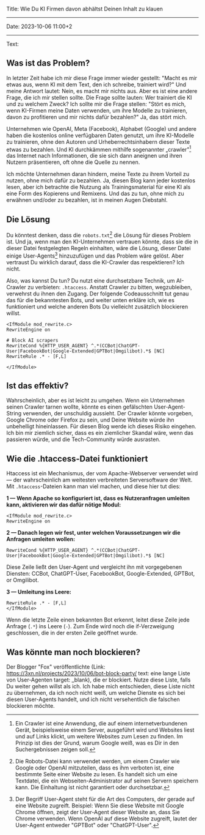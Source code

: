 Title: Wie Du KI Firmen davon abhältst Deinen Inhalt zu klauen

----

Date: 2023-10-06 11:00+2

----

Text:

## Was ist das Problem?
In letzter Zeit habe ich mir diese Frage immer wieder gestellt: "Macht es mir etwas aus, wenn KI mit dem Text, den ich schreibe, trainiert wird?" Und meine Antwort lautet: Nein, es macht mir nichts aus. Aber es ist eine andere Frage, die ich mir stellen sollte. Die Frage sollte lauten: Wer trainiert die KI und zu welchem Zweck? Ich sollte mir die Frage stellen: "Stört es mich, wenn KI-Firmen meine Daten verwenden, um ihre Modelle zu trainieren, davon zu profitieren und mir nichts dafür bezahlen?" Ja, das stört mich.

Unternehmen wie OpenAI, Meta (Facebook), Alphabet (Google) und andere haben die kostenlos online verfügbaren Daten genutzt, um ihre KI-Modelle zu trainieren, ohne den Autoren und Urheberrechtsinhabern dieser Texte etwas zu bezahlen. Und KI durchkämmen mithilfe sogenannter „crawler”[^crawler] das Internet nach Informationen, die sie sich dann aneignen und ihren Nutzern präsentieren, oft ohne die Quelle zu nennen.

[^crawler]: Ein Crawler ist eine Anwendung, die auf einem internetverbundenen Gerät, beispielsweise einem Server, ausgeführt wird und Websites liest und auf Links klickt, um weitere Websites zum Lesen zu finden. Im Prinzip ist dies der Grund, warum Google weiß, was es Dir in den Suchergebnissen zeigen soll.

Ich möchte Unternehmen daran hindern, meine Texte zu ihrem Vorteil zu nutzen, ohne mich dafür zu bezahlen. Ja, diesen Blog kann jeder kostenlos lesen, aber ich betrachte die Nutzung als Trainingsmaterial für eine KI als eine Form des Kopierens und Remixens. Und das zu tun, ohne mich zu erwähnen und/oder zu bezahlen, ist in meinen Augen Diebstahl.

## Die Lösung
Du könntest denken, dass die `robots.txt`[^robotsTXT] die Lösung für dieses Problem ist. Und ja, wenn man den KI-Unternehmen vertrauen könnte, dass sie die in dieser Datei festgelegten Regeln einhalten, wäre die Lösung, dieser Datei einige User-Agents[^userAgent] hinzuzufügen und das Problem wäre gelöst. Aber vertraust Du wirklich darauf, dass die KI-Crawler das respektieren? Ich nicht.

[^robotsTXT]: Die Robots-Datei kann verwendet werden, um einem Crawler wie Google oder OpenAI mitzuteilen, dass es ihm verboten ist, eine bestimmte Seite einer Website zu lesen. Es handelt sich um eine Textdatei, die ein Webseiten-Administrator auf seinen Servern speichern kann. Die Einhaltung ist nicht garantiert oder durchsetzbar.

[^userAgent]: Der Begriff User-Agent steht für die Art des Computers, der gerade auf eine Website zugreift. Beispiel: Wenn Sie diese Website mit Google Chrome öffnen, zeigt der User-Agent dieser Website an, dass Sie Chrome verwenden. Wenn OpenAI auf diese Website zugreift, lautet der User-Agent entweder "GPTBot" oder "ChatGPT-User".

Also, was kannst Du tun? Du nutzt eine durchsetzbare Technik, um AI-Crawler zu verbieten: `.htaccess`. Anstatt Crawler zu bitten, wegzubleiben, verwehrst du ihnen den Zugang. Der folgende Codeausschnitt tut genau das für die bekanntesten Bots, und weiter unten erkläre ich, wie es funktioniert und welche anderen Bots Du vielleicht zusätzlich blockieren willst.

	<IfModule mod_rewrite.c>
	RewriteEngine on
	
	# Block AI scrapers
	RewriteCond %{HTTP_USER_AGENT} ^.*(CCBot|ChatGPT-User|FacebookBot|Google-Extended|GPTBot|Omgilibot).*$ [NC]
	RewriteRule .* - [F,L]
	
	</IfModule>

## Ist das effektiv?
Wahrscheinlich, aber es ist leicht zu umgehen. Wenn ein Unternehmen seinen Crawler tarnen wollte, könnte es einen gefälschten User-Agent-String verwenden, der unschuldig aussieht. Der Crawler könnte vorgeben, Google Chrome oder Firefox zu sein, und Deine Website würde ihn unbehelligt hineinlassen. Für diesen Blog werde ich dieses Risiko eingehen. Ich bin mir ziemlich sicher, dass es ein ziemlicher Skandal wäre, wenn das passieren würde, und die Tech-Community würde ausrasten.

## Wie die .htaccess-Datei funktioniert
Htaccess ist ein Mechanismus, der vom Apache-Webserver verwendet wird — der wahrscheinlich am weitesten verbreiteten Serversoftware der Welt. Mit `.htaccess`-Dateien kann man viel machen, und diese hier tut dies:

**1 — Wenn Apache so konfiguriert ist, dass es Nutzeranfragen umleiten kann, aktivieren wir das dafür nötige Modul:**

	<IfModule mod_rewrite.c>
	RewriteEngine on

**2 — Danach legen wir fest, unter welchen Voraussetzungen wir die Anfragen umleiten wollen:**

	RewriteCond %{HTTP_USER_AGENT} ^.*(CCBot|ChatGPT-User|FacebookBot|Google-Extended|GPTBot|Omgilibot).*$ [NC]

Diese Zeile ließt den User-Agent und vergleicht ihn mit vorgegebenen Diensten: CCBot, ChatGPT-User, FacebookBot, Google-Extended, GPTBot, or Omgilibot.

**3 — Umleitung ins Leere:**

	RewriteRule .* - [F,L]
	</IfModule>

Wenn die letzte Zeile einen bekannten Bot erkennt, leitet diese Zeile jede Anfrage (`.*`) ins Leere (`-`). Zum Ende wird noch die if-Verzweigung geschlossen, die in der ersten Zeile geöffnet wurde.

## Was könnte man noch blockieren?
Der Blogger "Fox" veröffentlichte (Link: https://3xn.nl/projects/2023/10/06/bot-block-party/ text: eine lange Liste von User-Agenten target: _blank), die er blockiert. Nutze diese Liste, falls Du weiter gehen willst als ich. Ich habe mich entschieden, diese Liste nicht zu übernehmen, da ich noch nicht weiß, um welche Dienste es sich bei diesen User-Agents handelt, und ich nicht versehentlich die falschen blockieren möchte.
